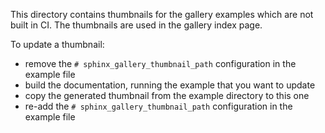 This directory contains thumbnails for the gallery examples which are
not built in CI. The thumbnails are used in the gallery index page.

To update a thumbnail:
- remove the ``# sphinx_gallery_thumbnail_path`` configuration in the
  example file
- build the documentation, running the example that you want to update
- copy the generated thumbnail from the example directory to this one
- re-add the ``# sphinx_gallery_thumbnail_path`` configuration in the
  example file
